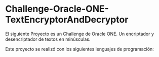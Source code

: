 # Challenge-Oracle-ONE-TextEncryptorAndDecryptor
El siguiente Proyecto es un Challenge de Oracle ONE. Un encriptador y desencriptador de textos en minúsculas. 

Este proyecto se realizó con los siguientes lenguajes de programación:


